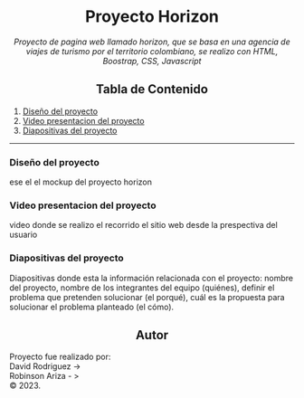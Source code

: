 <!-- Centrar el título -->
<h1 align="center">Proyecto Horizon</h1>
<!-- Subtítulo -->
<p align="center"><em>Proyecto de pagina web llamado horizon, que se basa en una agencia de viajes de turismo por el territorio colombiano, se realizo con HTML, Boostrap, CSS, Javascript</em></p>

<!-- Tabla de Contenido -->
<h2 align="center">Tabla de Contenido</h2>

1. [Diseño del proyecto](#diseño-proyecto)
2. [Video presentacion del proyecto](#video-proyecto)
3. [Diapositivas del proyecto](#diapositivas-proyecto)

<!-- Separador -->
<hr>
<!-- Contenido de cada sección -->
<div id='diseño-proyecto' />
<h3>Diseño del proyecto</h3>
<p>ese el el mockup del proyecto horizon</p>
<div id='video-proyecto' />
<h3>Video presentacion del proyecto</h3>
<p>video donde se realizo el recorrido el sitio web desde la prespectiva del usuario</p>
  <div id='diapositivas-proyecto' />
<h3>Diapositivas del proyecto</h3>
    <p>Diapositivas donde esta la información relacionada con el proyecto: nombre del
proyecto, nombre de los integrantes del equipo
(quiénes), definir el problema que pretenden solucionar
(el porqué), cuál es la propuesta para solucionar el
problema planteado (el cómo).</p>
<!-- Subtítulo de Autor -->
<h2 align="center">Autor</h2>
<p>Proyecto fue realizado por: <br/>
David Rodriguez -><br/>
Robinson Ariza - ><br/>
  © 2023.</p>
